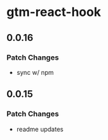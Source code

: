 # gtm-react-hook

## 0.0.16

### Patch Changes

- sync w/ npm

## 0.0.15

### Patch Changes

- readme updates
